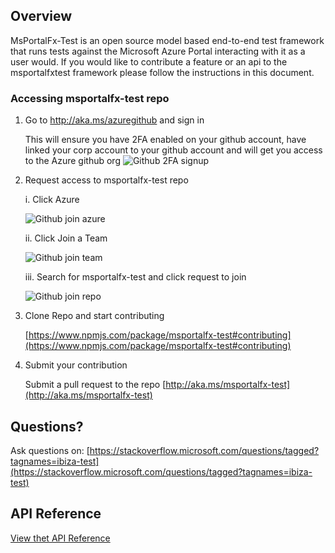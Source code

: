 <properties title="" pageTitle="msportalfx-test-contribute documentation" description="msportalfx-test-contribute documentation" authors="amitgetgit" />

<a name="overview"></a>
## Overview

MsPortalFx-Test is an open source model based end-to-end test framework that runs tests against the Microsoft Azure Portal interacting with it as a user would. 
If you would like to contribute a feature or an api to the msportalfxtest framework please follow the instructions in this document. 


<a name="overview-accessing-msportalfx-test-repo"></a>
### Accessing msportalfx-test repo

1. Go to http://aka.ms/azuregithub and sign in
   
   This will ensure you have 2FA enabled on your github account, have linked your corp account to your github account and will get you access to the Azure github org
   ![Github 2FA signup][github-signup-2fa]
   
1. Request access to msportalfx-test repo

   i. Click Azure
   
   ![Github join azure][github-join-azure]
   
   ii. Click Join a Team
   
   ![Github join team][github-join-team]
   
   iii. Search for msportalfx-test and click request to join
   
   ![Github join repo][github-join-repo]

1. Clone Repo and start contributing

   [https://www.npmjs.com/package/msportalfx-test#contributing](https://www.npmjs.com/package/msportalfx-test#contributing)
    
1. Submit your contribution
   
   Submit a pull request to the repo [http://aka.ms/msportalfx-test](http://aka.ms/msportalfx-test)

<a name="questions"></a>
## Questions?

Ask questions on: [https://stackoverflow.microsoft.com/questions/tagged?tagnames=ibiza-test](https://stackoverflow.microsoft.com/questions/tagged?tagnames=ibiza-test)

<a name="api-reference"></a>
## API Reference

[View thet API Reference](http://aka.ms/msportalfx-test/api)

[github-signup-2fa]: ../media/msportalfx-test-contribute/github-signup-2fa.png
[github-join-azure]: ../media/msportalfx-test-contribute/github-join-azure.png
[github-join-team]: ../media/msportalfx-test-contribute/github-join-team.png
[github-join-repo]: ../media/msportalfx-test-contribute/github-join-repo.png